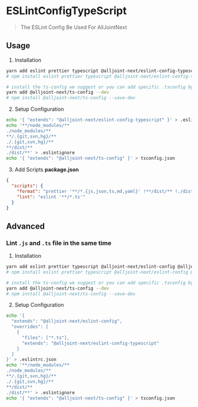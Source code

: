 # ESLintConfigTypeScript

> The ESLint Config Be Used For AllJointNext

## Usage

1. Installation

```sh
yarn add eslint prettier typescript @alljoint-next/eslint-config-typescript --dev
# npm install eslint prettier typescript @alljoint-next/eslint-config-typescript --save-dev

# install the ts-config we suggest or you can add specific .tsconfig by yourself
yarn add @alljoint-next/ts-config --dev
# npm install @alljoint-next/ts-config --save-dev
```

2. Setup Configuration

```sh
echo '{ "extends": "@alljoint-next/eslint-config-typescript" }' > .eslintrc.json
echo '**/node_modules/**
./node_modules/**
**/.{git,svn,hg}/**
./.{git,svn,hg}/**
**/dist/**
./dist/**' > .eslintignore
echo '{ "extends": "@alljoint-next/ts-config" }' > tsconfig.json
```

3. Add Scripts
   **package.json**

```json
{
  "scripts": {
    "format": "prettier '**/*.{js,json,ts,md,yaml}' !**/dist/** !./dist/** !**/coverage/** --write --no-semi --single-quote && yarn lint --fix",
    "lint": "eslint '**/*.ts'"
  }
}
```

## Advanced

### Lint `.js` and `.ts` file in the same time

1. Installation

```sh
yarn add eslint prettier typescript @alljoint-next/eslint-config @alljoint-next/eslint-config-typescript --dev
# npm install eslint prettier typescript @alljoint-next/eslint-config @alljoint-next/eslint-config-typescript --save-dev

# install the ts-config we suggest or you can add specific .tsconfig by yourself
yarn add @alljoint-next/ts-config --dev
# npm install @alljoint-next/ts-config --save-dev
```

2. Setup Configuration

```sh
echo '{
  "extends": "@alljoint-next/eslint-config",
  "overrides": [
    {
      "files": ["*.ts"],
      "extends": "@alljoint-next/eslint-config-typescript"
    }
  ]
}' > .eslintrc.json
echo '**/node_modules/**
./node_modules/**
**/.{git,svn,hg}/**
./.{git,svn,hg}/**
**/dist/**
./dist/**' > .eslintignore
echo '{ "extends": "@alljoint-next/ts-config" }' > tsconfig.json
```

